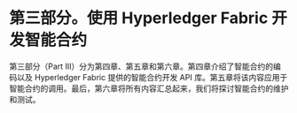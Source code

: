 # 第三部分。使用 Hyperledger Fabric 开发智能合约

第三部分（Part III）分为第四章、第五章和第六章。第四章介绍了智能合约的编码以及 Hyperledger Fabric 提供的智能合约开发 API 库。第五章将该内容应用于智能合约的调用。最后，第六章将所有内容汇总起来，我们将探讨智能合约的维护和测试。
